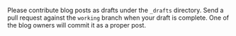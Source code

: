 Please contribute blog posts as drafts under the `_drafts` directory. Send
a pull request against the `working` branch when your draft is complete. One of
the blog owners will commit it as a proper post.
